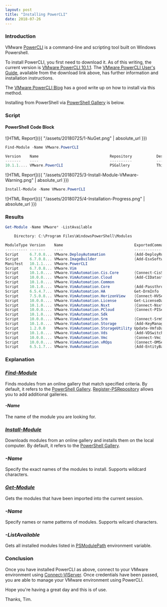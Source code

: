 ```yaml
---
layout: post
title: "Installing PowerCLI"
date: 2018-07-26
---
```

### Introduction
VMware [PowerCLI](https://www.vmware.com/support/developer/PowerCLI/) is a command-line and scripting tool built on Windows Powershell.

To install PowerCLI, you first need to download it. As of this writing, the current version is [VMware PowerCLI 10.1.1](https://code.vmware.com/web/dp/tool/vmware-powercli/10.1.1).
The [VMware PowerCLI User's Guide](https://vdc-download.vmware.com/vmwb-repository/dcr-public/76e07a15-f457-47a0-a16c-0db7bd31bda8/9d37ff69-25de-45d9-80c1-16a1f429b86e/vmware-powercli-1011-user-guide.pdf), available from the download link above, has further information and installation instructions.

The [VMware PowerCLI Blog](https://blogs.vmware.com/PowerCLI/2017/04/powercli-install-process-powershell-gallery.html) has a good write up on how to install via this method.

Installing from PowerShell via [PowerShell Gallery](https://www.powershellgallery.com/) is below.

### Script
#### PowerShell Code Block

![HTML Report]({{ "/assets/20180725/1-NuGet.png" | absolute_url }})
```powershell
Find-Module -Name VMware.PowerCLI

Version    Name                                Repository           Description
-------    ----                                ----------           -----------
10.1.1.... VMware.PowerCLI                     PSGallery            This Windows PowerShell module contains VMware.PowerCLI
```
![HTML Report]({{ "/assets/20180725/3-Install-Module-VMware-Warning.png" | absolute_url }})
```powershell
Install-Module -Name VMware.PowerCLI
```
![HTML Report]({{ "/assets/20180725/4-Installation-Progress.png" | absolute_url }})


### Results
```powershell
Get-Module -Name VMware* -ListAvailable

    Directory: C:\Program Files\WindowsPowerShell\Modules

ModuleType Version    Name                                ExportedCommands
---------- -------    ----                                ----------------
Script     6.7.0.8... VMware.DeployAutomation             {Add-DeployRule, Add-ProxyServer, Add-ScriptBundle, Copy-DeployRule...}
Script     6.7.0.8... VMware.ImageBuilder                 {Add-EsxSoftwareDepot, Add-EsxSoftwarePackage, Compare-EsxImageProfile, Export-EsxImageProfile...}
Manifest   10.1.1.... VMware.PowerCLI
Script     6.7.0.8... VMware.Vim
Script     10.1.0.... VMware.VimAutomation.Cis.Core       {Connect-CisServer, Disconnect-CisServer, Get-CisService}
Script     10.0.0.... VMware.VimAutomation.Cloud          {Add-CIDatastore, Connect-CIServer, Disconnect-CIServer, Get-Catalog...}
Script     10.1.0.... VMware.VimAutomation.Common
Script     10.1.0.... VMware.VimAutomation.Core           {Add-PassthroughDevice, Add-VirtualSwitchPhysicalNetworkAdapter, Add-VMHost, Add-VMHostNtpServer...}
Script     6.5.4.7... VMware.VimAutomation.HA             Get-DrmInfo
Script     7.5.0.8... VMware.VimAutomation.HorizonView    {Connect-HVServer, Disconnect-HVServer}
Script     10.0.0.... VMware.VimAutomation.License        Get-LicenseDataManager
Script     10.1.0.... VMware.VimAutomation.Nsxt           {Connect-NsxtServer, Disconnect-NsxtServer, Get-NsxtService}
Script     10.0.0.... VMware.VimAutomation.PCloud         {Connect-PIServer, Disconnect-PIServer, Get-PIComputeInstance, Get-PIDatacenter}
Script     10.1.0.... VMware.VimAutomation.Sdk
Script     10.0.0.... VMware.VimAutomation.Srm            {Connect-SrmServer, Disconnect-SrmServer}
Script     10.1.0.... VMware.VimAutomation.Storage        {Add-KeyManagementServer, Copy-VDisk, Export-SpbmStoragePolicy, Get-KeyManagementServer...}
Script     1.2.0.0    VMware.VimAutomation.StorageUtility Update-VmfsDatastore
Script     10.1.0.... VMware.VimAutomation.Vds            {Add-VDSwitchPhysicalNetworkAdapter, Add-VDSwitchVMHost, Export-VDPortGroup, Export-VDSwitch...}
Script     10.0.0.... VMware.VimAutomation.Vmc            {Connect-Vmc, Disconnect-Vmc, Get-VmcService, Connect-VmcServer...}
Script     10.0.0.... VMware.VimAutomation.vROps          {Connect-OMServer, Disconnect-OMServer, Get-OMAlert, Get-OMAlertDefinition...}
Script     6.5.1.7... VMware.VumAutomation                {Add-EntityBaseline, Copy-Patch, Get-Baseline, Get-Compliance...}
```

### Explanation

### *[Find-Module](https://docs.microsoft.com/en-us/powershell/module/powershellget/find-module?view=powershell-6)*
Finds modules from an online gallery that match specified criteria. By default, it refers to the [PowerShell Gallery](https://www.powershellgallery.com/). [Register-PSRepository](https://docs.microsoft.com/en-us/powershell/module/powershellget/register-psrepository?view=powershell-6) allows you to add additional galleries.
#### *-Name*
The name of the module you are looking for.

### *[Install-Module](https://docs.microsoft.com/en-us/powershell/module/powershellget/install-module?view=powershell-6)*
Downloads modules from an online gallery and installs them on the local computer. By default, it refers to the [PowerShell Gallery](https://www.powershellgallery.com/).
### *-Name*
Specify the exact names of the modules to install. Supports wildcard characters.

### *[Get-Module](https://docs.microsoft.com/en-us/powershell/module/microsoft.powershell.core/get-module?view=powershell-6)*
Gets the modules that have been imported into the current session.
### *-Name*
Specify names or name patterns of modules. Supports wilcard characters.
### *-ListAvailable*
Gets all installed modules listed in [PSModulePath](https://docs.microsoft.com/en-us/powershell/developer/module/modifying-the-psmodulepath-installation-path) environment variable.

### Conclusion
Once you have installed PowerCLI as above, connect to your VMware environment using [Connect-VIServer](https://code.vmware.com/docs/6702/cmdlet-reference#/doc/Connect-VIServer.html). Once credentials have been passed, you are able to manage your VMware environment using PowerCLI.

Hope you're having a great day and this is of use.

Thanks, Tim.
